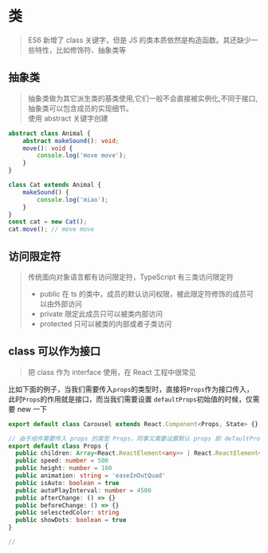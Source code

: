 # 类
> ES6 新增了 class 关键字，但是 JS 的类本质依然是构造函数。其还缺少一些特性，比如修饰符、抽象类等  

## 抽象类
> 抽象类做为其它派生类的基类使用,它们一般不会直接被实例化,不同于接口,抽象类可以包含成员的实现细节。  
> 使用 abstract 关键字创建  
```ts
abstract class Animal {
    abstract makeSound(): void;
    move(): void {
        console.log('move move');
    }
}

class Cat extends Animal {
    makeSound() {
        console.log('miao');
    }
}
const cat = new Cat();
cat.move(); // move move
```

## 访问限定符
> 传统面向对象语言都有访问限定符，TypeScript 有三类访问限定符
> - public      在 ts 的类中，成员的默认访问权限，被此限定符修饰的成员可以由外部访问
> - private     限定此成员只可以被类内部访问
> - protected   只可以被类的内部或者子类访问


## class 可以作为接口
> 把 class 作为 interface 使用，在 React 工程中很常见

比如下面的例子，当我们需要传入`props`的类型时，直接将`Props`作为接口传入，此时`Props`的作用就是接口，而当我们需要设置 `defaultProps`初始值的时候，仅需要 new 一下

```ts
export default class Carousel extends React.Component<Props, State> {}
```

```ts
// 由于组件需要传入 props 的类型 Props，同事又需要设置默认 props 即 defaultProps
export default class Props {
  public children: Array<React.ReactElement<any>> | React.ReactElement<any> | never[] = []
  public speed: number = 500
  public height: number = 160
  public animation: string = 'easeInOutQuad'
  public isAuto: boolean = true
  public autoPlayInterval: number = 4500
  public afterChange: () => {}
  public beforeChange: () => {}
  public selesctedColor: string
  public showDots: boolean = true
}

// 
```
